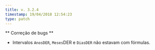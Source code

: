 ```yaml
---
title: v. 3.2.4
timestamp: 19/04/2018 12:54:23
type: patch
---
```


** Correção de bugs **
+ Intervalos `AnosDER`, `Meses`DER e `DiasDER` não estavam com fórmulas.